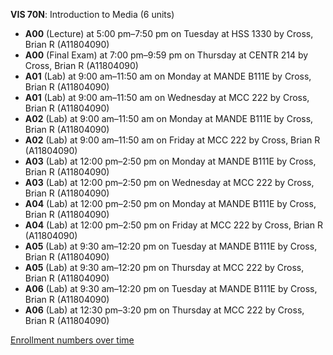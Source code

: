 **VIS 70N**: Introduction to Media (6 units)

- **A00** (Lecture) at 5:00 pm–7:50 pm on Tuesday at HSS 1330 by Cross, Brian R (A11804090)
- **A00** (Final Exam) at 7:00 pm–9:59 pm on Thursday at CENTR 214 by Cross, Brian R (A11804090)
- **A01** (Lab) at 9:00 am–11:50 am on Monday at MANDE B111E by Cross, Brian R (A11804090)
- **A01** (Lab) at 9:00 am–11:50 am on Wednesday at MCC 222 by Cross, Brian R (A11804090)
- **A02** (Lab) at 9:00 am–11:50 am on Monday at MANDE B111E by Cross, Brian R (A11804090)
- **A02** (Lab) at 9:00 am–11:50 am on Friday at MCC 222 by Cross, Brian R (A11804090)
- **A03** (Lab) at 12:00 pm–2:50 pm on Monday at MANDE B111E by Cross, Brian R (A11804090)
- **A03** (Lab) at 12:00 pm–2:50 pm on Wednesday at MCC 222 by Cross, Brian R (A11804090)
- **A04** (Lab) at 12:00 pm–2:50 pm on Monday at MANDE B111E by Cross, Brian R (A11804090)
- **A04** (Lab) at 12:00 pm–2:50 pm on Friday at MCC 222 by Cross, Brian R (A11804090)
- **A05** (Lab) at 9:30 am–12:20 pm on Tuesday at MANDE B111E by Cross, Brian R (A11804090)
- **A05** (Lab) at 9:30 am–12:20 pm on Thursday at MCC 222 by Cross, Brian R (A11804090)
- **A06** (Lab) at 9:30 am–12:20 pm on Tuesday at MANDE B111E by Cross, Brian R (A11804090)
- **A06** (Lab) at 12:30 pm–3:20 pm on Thursday at MCC 222 by Cross, Brian R (A11804090)

[Enrollment numbers over time](./VIS70N.tsv)
